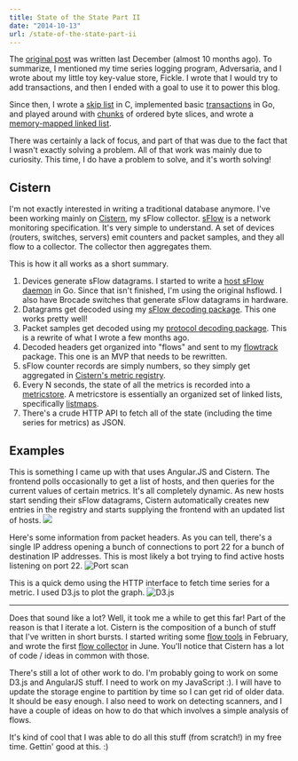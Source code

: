 ```yaml
---
title: State of the State Part II
date: "2014-10-13"
url: /state-of-the-state-part-ii
---
```



The [original post](http://misfra.me/state-of-the-state) was written last December (almost 10 months ago). To summarize, I mentioned my time series logging program, Adversaria, and I wrote about my little toy key-value store, Fickle. I wrote that I would try to add transactions, and then I ended with a goal to use it to power this blog.

Since then, I wrote a [skip list](https://github.com/Preetam/txfun/blob/5440e53e17c050b620da6410aaa5bcf1353fd5f5/db_test.go) in C, implemented basic [transactions](https://github.com/Preetam/txfun/blob/a36943e976d9baf5d94dcd85726c21f683428810/db_test.go) in Go, and played around with [chunks](https://github.com/Preetam/chunks) of ordered byte slices, and wrote a [memory-mapped linked list](https://github.com/Preetam/listmap).

There was certainly a lack of focus, and part of that was due to the fact that I wasn't exactly solving a problem. All of that work was mainly due to curiosity. This time, I do have a problem to solve, and it's worth solving!

Cistern
---
I'm not exactly interested in writing a traditional database anymore. I've been working mainly on [Cistern](https://github.com/Preetam/cistern), my sFlow collector. [sFlow](http://sflow.org/) is a network monitoring specification. It's very simple to understand. A set of devices (routers, switches, servers) emit counters and packet samples, and they all flow to a collector. The collector then aggregates them.

This is how it all works as a short summary.

1. Devices generate sFlow datagrams. I started to write a [host sFlow daemon](https://github.com/Preetam/gohsflowd) in Go. Since that isn't finished, I'm using the original hsflowd. I also have Brocade switches that generate sFlow datagrams in hardware.
2. Datagrams get decoded using my [sFlow decoding package](https://github.com/Preetam/sflow-go). This one works pretty well!
3. Packet samples get decoded using my [protocol decoding package](https://github.com/Preetam/protodecode). This is a rewrite of what I wrote a few months ago.
4. Decoded headers get organized into "flows" and sent to my [flowtrack](https://github.com/Preetam/flowtrack) package. This one is an MVP that needs to be rewritten.
5. sFlow counter records are simply numbers, so they simply get aggregated in [Cistern's metric registry](https://github.com/Preetam/cistern/blob/master/metrics.go).
6. Every N seconds, the state of all the metrics is recorded into a [metricstore](https://github.com/Preetam/metricstore). A metricstore is essentially an organized set of linked lists, specifically [listmaps](https://github.com/Preetam/listmap).
7. There's a crude HTTP API to fetch all of the state (including the time series for metrics) as JSON.

Examples
---
This is something I came up with that uses Angular.JS and Cistern. The frontend polls occasionally to get a list of hosts, and then queries for the current values of certain metrics. It's all completely dynamic. As new hosts start sending their sFlow datagrams, Cistern automatically creates new entries in the registry and starts supplying the frontend with an updated list of hosts.
![](http://static.misfra.me/images/posts/state-of-the-state-part-ii/realtime.gif)

Here's some information from packet headers. As you can tell, there's a single IP address opening a bunch of connections to port 22 for a bunch of destination IP addresses. This is most likely a bot trying to find active hosts listening on port 22.
![Port scan](http://static.misfra.me/images/posts/state-of-the-state-part-ii/portscan.png)

This is a quick demo using the HTTP interface to fetch time series for a metric. I used D3.js to plot the graph.
![D3.js](http://static.misfra.me/images/posts/state-of-the-state-part-ii/d3.png)

---

Does that sound like a lot? Well, it took me a while to get this far! Part of the reason is that I iterate a lot. Cistern is the composition of a bunch of stuff that I've written in short bursts. I started writing some [flow tools](https://github.com/Preetam/flowtools) in February, and wrote the first [flow collector](https://github.com/Preetam/flow-collector) in June. You'll notice that Cistern has a lot of code / ideas in common with those.

There's still a lot of other work to do. I'm probably going to work on some D3.js and AngularJS stuff. I need to work on my JavaScript :). I will have to update the storage engine to partition by time so I can get rid of older data. It should be easy enough. I also need to work on detecting scanners, and I have a couple of ideas on how to do that which involves a simple analysis of flows.

It's kind of cool that I was able to do all this stuff (from scratch!) in my free time. Gettin' good at this. :)
